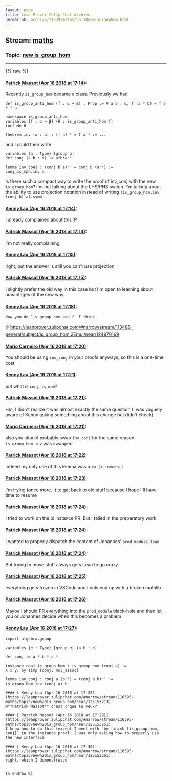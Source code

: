 ```yaml
---
layout: page
title: Lean Prover Zulip Chat Archive 
permalink: archive/116395maths/56118newisgrouphom.html
---
```


## Stream: [maths](index.html)
### Topic: [new is_group_hom](56118newisgrouphom.html)

---


{% raw %}
#### [ Patrick Massot (Apr 16 2018 at 17:14)](https://leanprover.zulipchat.com/#narrow/stream/116395-maths/topic/new%20is_group_hom/near/125152694):
Recently `is_group_hom` became a class. Previously we had 
```lean
def is_group_anti_hom (f : α → β) : Prop := ∀ a b : α, f (a * b) = f b * f a

namespace is_group_anti_hom
variables {f : α → β} (H : is_group_anti_hom f)
include H

theorem inv (a : α) : (f a)⁻¹ = f a⁻¹ := ...
```
and I could then write
```lean
variables {α : Type} [group α]
def conj (a b : α) := a*b*a⁻¹

lemma inv_conj : (conj b a)⁻¹ = conj b (a⁻¹) := 
conj_is_mph.inv a
```
Is there such a compact way to write the proof of inv_conj with the new `is_group_hom`? I'm not talking about the LHS/RHS switch. I'm talking about the ability to use projection notation instead of writing `(is_group_hom.inv (conj b) a).symm`

#### [ Kenny Lau (Apr 16 2018 at 17:14)](https://leanprover.zulipchat.com/#narrow/stream/116395-maths/topic/new%20is_group_hom/near/125152701):
I already complained about this :P

#### [ Patrick Massot (Apr 16 2018 at 17:14)](https://leanprover.zulipchat.com/#narrow/stream/116395-maths/topic/new%20is_group_hom/near/125152704):
I'm not really complaining

#### [ Kenny Lau (Apr 16 2018 at 17:15)](https://leanprover.zulipchat.com/#narrow/stream/116395-maths/topic/new%20is_group_hom/near/125152712):
right, but the answer is still you can't use projection

#### [ Patrick Massot (Apr 16 2018 at 17:15)](https://leanprover.zulipchat.com/#narrow/stream/116395-maths/topic/new%20is_group_hom/near/125152719):
I slightly prefer the old way in this case but I'm open to learning about advantages of the new way

#### [ Kenny Lau (Apr 16 2018 at 17:18)](https://leanprover.zulipchat.com/#narrow/stream/116395-maths/topic/new%20is_group_hom/near/125152841):
```quote
Now you do `is_group_hom.one f` I think
```
:point_up: https://leanprover.zulipchat.com/#narrow/stream/113488-general/subject/is_group_hom.2Emul/near/124970169

#### [ Mario Carneiro (Apr 16 2018 at 17:20)](https://leanprover.zulipchat.com/#narrow/stream/116395-maths/topic/new%20is_group_hom/near/125152927):
You should be using `inv_conj` in your proofs anyways, so this is a one-time cost

#### [ Kenny Lau (Apr 16 2018 at 17:21)](https://leanprover.zulipchat.com/#narrow/stream/116395-maths/topic/new%20is_group_hom/near/125152943):
but what is `conj_is_mph`?

#### [ Patrick Massot (Apr 16 2018 at 17:21)](https://leanprover.zulipchat.com/#narrow/stream/116395-maths/topic/new%20is_group_hom/near/125152945):
Hm, I didn't realize it was almost exactly the same question (I was vaguely aware of Kenny asking something about this change but didn't check)

#### [ Mario Carneiro (Apr 16 2018 at 17:21)](https://leanprover.zulipchat.com/#narrow/stream/116395-maths/topic/new%20is_group_hom/near/125152946):
also you should probably swap `inv_conj` for the same reason `is_group_hom.inv`  was swapped

#### [ Patrick Massot (Apr 16 2018 at 17:22)](https://leanprover.zulipchat.com/#narrow/stream/116395-maths/topic/new%20is_group_hom/near/125153006):
Indeed my only use of this lemma was a `rw [<-invconj]`

#### [ Patrick Massot (Apr 16 2018 at 17:23)](https://leanprover.zulipchat.com/#narrow/stream/116395-maths/topic/new%20is_group_hom/near/125153022):
I'm trying (once more...) to get back to old stuff because I hope I'll have time to resume

#### [ Patrick Massot (Apr 16 2018 at 17:24)](https://leanprover.zulipchat.com/#narrow/stream/116395-maths/topic/new%20is_group_hom/near/125153069):
I tried to work on the pi instance PR. But I failed in the preparatory work

#### [ Patrick Massot (Apr 16 2018 at 17:24)](https://leanprover.zulipchat.com/#narrow/stream/116395-maths/topic/new%20is_group_hom/near/125153077):
I wanted to properly dispatch the content of Johannes' `prod_module.lean`

#### [ Patrick Massot (Apr 16 2018 at 17:24)](https://leanprover.zulipchat.com/#narrow/stream/116395-maths/topic/new%20is_group_hom/near/125153084):
But trying to move stuff always gets Lean to go crazy

#### [ Patrick Massot (Apr 16 2018 at 17:25)](https://leanprover.zulipchat.com/#narrow/stream/116395-maths/topic/new%20is_group_hom/near/125153093):
everything gets frozen in VSCode and I only end up with a broken mathlib

#### [ Patrick Massot (Apr 16 2018 at 17:26)](https://leanprover.zulipchat.com/#narrow/stream/116395-maths/topic/new%20is_group_hom/near/125153141):
Maybe I should PR everything into the `prod_module` black-hole and then let you or Johannes decide when this becomes a problem

#### [ Kenny Lau (Apr 16 2018 at 17:27)](https://leanprover.zulipchat.com/#narrow/stream/116395-maths/topic/new%20is_group_hom/near/125153171):
```
import algebra.group

variables {α : Type} [group α] (a b : α)

def conj := a * b * a⁻¹

instance conj.is_group_hom : is_group_hom (conj a) :=
λ x y, by simp [conj, mul_assoc]

lemma inv_conj : conj a (b⁻¹) = (conj a b)⁻¹ :=
is_group_hom.inv (conj a) b

#### [ Kenny Lau (Apr 16 2018 at 17:28)](https://leanprover.zulipchat.com/#narrow/stream/116395-maths/topic/new%20is_group_hom/near/125153213):
@**Patrick Massot** c'est c'que tu veux?

#### [ Patrick Massot (Apr 16 2018 at 17:29)](https://leanprover.zulipchat.com/#narrow/stream/116395-maths/topic/new%20is_group_hom/near/125153251):
I know how to do this (except I went with `by finish [is_group_hom, conj]` in the instance proof. I was only asking how to properly use the new interface

#### [ Kenny Lau (Apr 16 2018 at 17:30)](https://leanprover.zulipchat.com/#narrow/stream/116395-maths/topic/new%20is_group_hom/near/125153261):
right, which I demonstrated


{% endraw %}
